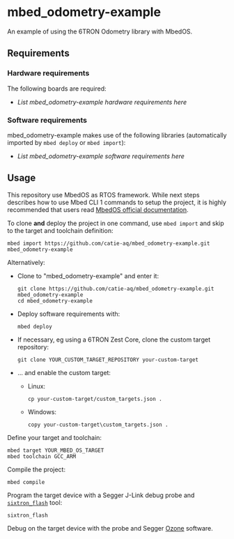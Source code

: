 # mbed_odometry-example

 An example of using the 6TRON Odometry library with MbedOS.

## Requirements

### Hardware requirements

The following boards are required:

- *List mbed_odometry-example hardware requirements here*

### Software requirements

mbed_odometry-example makes use of the following libraries (automatically
imported by `mbed deploy` or `mbed import`):

- *List mbed_odometry-example software requirements here*

## Usage

This repository use MbedOS as RTOS framework. While next steps describes how to use Mbed CLI 1 commands to setup the project, it is highly recommended that users read [MbedOS official documentation](https://os.mbed.com/docs/mbed-os/v6.16/build-tools/create.html).

To clone **and** deploy the project in one command, use `mbed import` and skip to the
target and toolchain definition:
```shell
mbed import https://github.com/catie-aq/mbed_odometry-example.git mbed_odometry-example
```

Alternatively:

- Clone to "mbed_odometry-example" and enter it:

  ```shell
  git clone https://github.com/catie-aq/mbed_odometry-example.git mbed_odometry-example
  cd mbed_odometry-example
  ```

- Deploy software requirements with:

  ```shell
  mbed deploy
  ```

- If necessary, eg using a 6TRON Zest Core, clone the custom target repository:

  ```shell
  git clone YOUR_CUSTOM_TARGET_REPOSITORY your-custom-target
  ```
* ... and enable the custom target:

  * Linux:

    ```shell
    cp your-custom-target/custom_targets.json .
    ```

  * Windows:

    ```shell
    copy your-custom-target\custom_targets.json .
    ```

Define your target and toolchain:

```shell
mbed target YOUR_MBED_OS_TARGET
mbed toolchain GCC_ARM
```

Compile the project:

```shell
mbed compile
```

Program the target device with a Segger J-Link debug probe and
[`sixtron_flash`](https://github.com/catie-aq/6tron-flash) tool:

```shell
sixtron_flash
```

Debug on the target device with the probe and Segger [Ozone](https://www.segger.com/products/development-tools/ozone-j-link-debugger) software.
